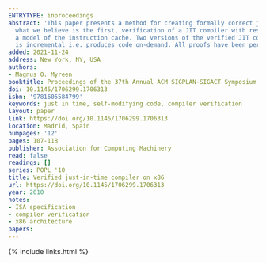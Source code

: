 ```yaml
---
ENTRYTYPE: inproceedings
abstract: 'This paper presents a method for creating formally correct just-in-time (JIT) compilers. The tractability of our approach is demonstrated through,
  what we believe is the first, verification of a JIT compiler with respect to a realistic semantics of self-modifying x86 machine code. Our semantics includes
  a model of the instruction cache. Two versions of the verified JIT compiler are presented: one generates all of the machine code at once, the other one
  is incremental i.e. produces code on-demand. All proofs have been performed inside the HOL4 theorem prover.'
added: 2021-11-24
address: New York, NY, USA
authors:
- Magnus O. Myreen
booktitle: Proceedings of the 37th Annual ACM SIGPLAN-SIGACT Symposium on Principles of Programming Languages
doi: 10.1145/1706299.1706313
isbn: '9781605584799'
keywords: just in time, self-modifying code, compiler verification
layout: paper
link: https://doi.org/10.1145/1706299.1706313
location: Madrid, Spain
numpages: '12'
pages: 107-118
publisher: Association for Computing Machinery
read: false
readings: []
series: POPL '10
title: Verified just-in-time compiler on x86
url: https://doi.org/10.1145/1706299.1706313
year: 2010
notes:
- ISA specification
- compiler verification
- x86 architecture
papers:
---
```

{% include links.html %}
